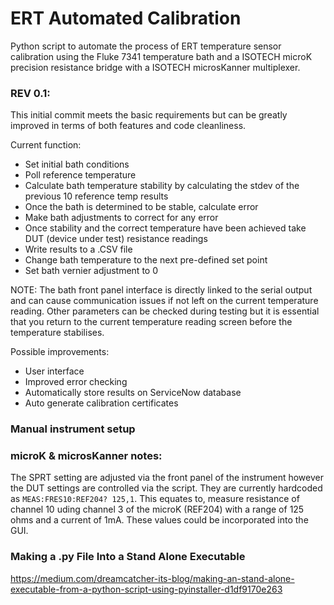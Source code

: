 # ERT Automated Calibration 
Python script to automate the process of ERT temperature sensor calibration using the Fluke 7341 temperature bath and a ISOTECH microK precision resistance bridge with a ISOTECH microsKanner multiplexer.


### REV 0.1: 
This initial commit meets the basic requirements but can be greatly improved in terms of both features and code cleanliness. 

Current function:
- Set initial bath conditions 
- Poll reference temperature 
- Calculate bath temperature stability by calculating the stdev of the previous 10 reference temp results
- Once the bath is determined to be stable, calculate error
- Make bath adjustments to correct for any error
- Once stability and the correct temperature have been achieved take DUT (device under test) resistance readings
- Write results to a .CSV file 
- Change bath temperature to the next pre-defined set point
- Set bath vernier adjustment to 0 


NOTE: The bath front panel interface is directly linked to the serial output and can cause communication issues if not left on the current temperature reading. Other parameters can be checked during testing but it is essential that you return to the current temperature reading screen before the temperature stabilises. 

Possible improvements: 
- User interface
- Improved error checking
- Automatically store results on ServiceNow database 
- Auto generate calibration certificates 

### Manual instrument setup 

### microK & microsKanner notes:

The SPRT setting are adjusted via the front panel of the instrument however the DUT settings are controlled via the script. They are currently hardcoded as ``` MEAS:FRES10:REF204? 125,1 ```. This equates to, measure resistance of channel 10 uding channel 3 of the microK (REF204) with a range of 125 ohms and a current of 1mA. These values could be incorporated into the GUI. 



### Making a .py File Into a Stand Alone Executable

https://medium.com/dreamcatcher-its-blog/making-an-stand-alone-executable-from-a-python-script-using-pyinstaller-d1df9170e263 

